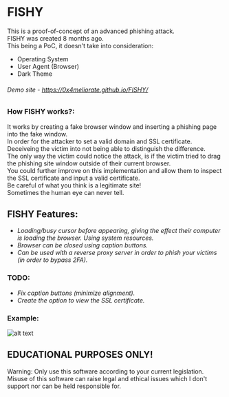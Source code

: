 # FISHY

This is a proof-of-concept of an advanced phishing attack.  
FISHY was created 8 months ago.  
This being a PoC, it doesn't take into consideration:  
* Operating System
* User Agent (Browser)
* Dark Theme

###### Demo site - https://0x4meliorate.github.io/FISHY/

### How FISHY works?:

It works by creating a fake browser window and inserting a phishing page into the fake window.    
In order for the attacker to set a valid domain and SSL certificate.  
Deceiveing the victim into not being able to distinguish the difference.  
The only way the victim could notice the attack, is if the victim tried to drag the phishing site window outside of their current browser.  
You could further improve on this implementation and allow them to inspect the SSL certificate and input a valid certificate.  
Be careful of what you think is a legitimate site!  
Sometimes the human eye can never tell.  

## FISHY Features:
* _Loading/busy cursor before appearing, giving the effect their computer is loading the browser. Using system resources._
* _Browser can be closed using caption buttons._
* _Can be used with a reverse proxy server in order to phish your victims (in order to bypass 2FA)._

### TODO:
* _Fix caption buttons (minimize alignment)._
* _Create the option to view the SSL certificate._

### Example:

![alt text](https://i.imgur.com/R3nPO1q.png)

## EDUCATIONAL PURPOSES ONLY!

Warning: Only use this software according to your current legislation.  
Misuse of this software can raise legal and ethical issues which I don't support nor can be held responsible for.
